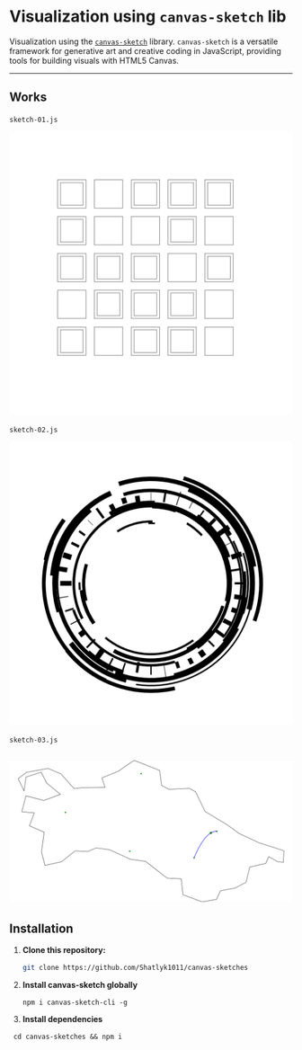 # Visualization using `canvas-sketch` lib

Visualization using the [`canvas-sketch`](https://github.com/mattdesl/canvas-sketch) library. `canvas-sketch` is a versatile framework for generative art and creative coding in JavaScript, providing tools for building visuals with HTML5 Canvas.

---

## Works

`sketch-01.js`

![alt text](./output/01/1.png)

`sketch-02.js`

![alt text](./output/02/2.png)

`sketch-03.js`

![alt text](./output/03/3.png)
---


## Installation

1. **Clone this repository:**

   ```bash
   git clone https://github.com/Shatlyk1011/canvas-sketches
   ```

2. **Install canvas-sketch globally**
   ```
   npm i canvas-sketch-cli -g
   ```

3. **Install dependencies**
  ```
   cd canvas-sketches && npm i
  ```
